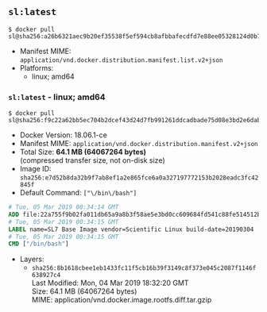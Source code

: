 ## `sl:latest`

```console
$ docker pull sl@sha256:a26b6321aec9b20ef35538f5ef594cb8afbbafecdfd7e88ee05328124d0b7545
```

-	Manifest MIME: `application/vnd.docker.distribution.manifest.list.v2+json`
-	Platforms:
	-	linux; amd64

### `sl:latest` - linux; amd64

```console
$ docker pull sl@sha256:f9c22a62bb5ec704b2dcef43d24d7fb991261ddcadbade75d08e3bd2e6dab0ad
```

-	Docker Version: 18.06.1-ce
-	Manifest MIME: `application/vnd.docker.distribution.manifest.v2+json`
-	Total Size: **64.1 MB (64067264 bytes)**  
	(compressed transfer size, not on-disk size)
-	Image ID: `sha256:e7d52b8da32b9f7ab8ef1a2e865fce6a0a327197772153b2028eadc3fc42845f`
-	Default Command: `["\/bin\/bash"]`

```dockerfile
# Tue, 05 Mar 2019 00:34:14 GMT
ADD file:22a755f9b02fa011db65a9a8b3f58ae5e3bd0cc609684fd541c88fe514512b13 in / 
# Tue, 05 Mar 2019 00:34:15 GMT
LABEL name=SL7 Base Image vendor=Scientific Linux build-date=20190304
# Tue, 05 Mar 2019 00:34:15 GMT
CMD ["/bin/bash"]
```

-	Layers:
	-	`sha256:8b1618cbee1eb1433fc11f5cb16b39f3149c8f373e045c2087f1146f638927c4`  
		Last Modified: Mon, 04 Mar 2019 18:32:20 GMT  
		Size: 64.1 MB (64067264 bytes)  
		MIME: application/vnd.docker.image.rootfs.diff.tar.gzip
